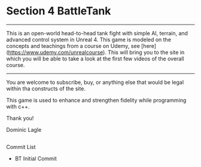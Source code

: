 # Section 4 BattleTank
****


This is  an open-world head-to-head tank fight with simple AI, terrain, and advanced control system in Unreal 4. This game is modeled on the concepts and teachings from a course on Udemy, see [here] (https://www.udemy.com/unrealcourse). This will bring you to the site in which you will be able to take a look at the first few videos of the overall course.

---

You are welcome to subscribe, buy, or anything else that would be legal within tha constructs of the site.

This game is used to enhance and strengthen fidelity while programming with c++. 

Thank you!

Dominic Lagle

## 
Commit List
  * BT Initial Commit
  
